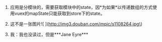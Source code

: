 1. 应用是分模块的，需要获取模块中的state，因\*为如果\*以传递数组的方式使用vuex的mapState只能获取到store下的state。
2. 这不是一张图片!\[ \]\(http://img3.douban.com/mpic/s1108264.jpg\)   

1. 我：我也没读过，但是\*\*\*Jane Eyre\*\*\*



